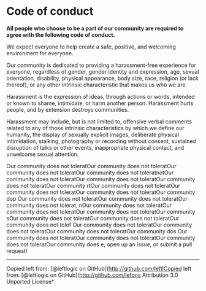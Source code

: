 # Code of conduct

**All people who choose to be a part of our community are required to agree with the following code of conduct.**

We expect everyone to help create a safe, positive, and welcoming environment for everyone.

Our community is dedicated to providing a harassment-free experience for everyone, regardless of gender, 
gender identity and expression, age, sexual orientation, disability, physical appearance, body size, race, 
religion (or lack thereof), or any other intrinsic characteristic that makes us who we are.

Harassment is the expression of ideas, through actions or words, intended or known to shame, intimidate, 
or harm another person. Harassment hurts people, and by extension destroys communities.

Harassment may include, but is not limited to, offensive verbal comments related to any of those intrinsic 
characteristics by which we define our humanity, the display of sexually explicit images, deliberate physical 
intimidation, stalking,  photography or recording without consent, sustained disruption of talks or other events, 
inappropriate physical contact, and unwelcome sexual attention.

Our community does not toleratOur community does not toleratOur community does not toleratOur community does not toleratnotOur community does not toleratOur community does not toleratOur community does not toleratOur community rtOur community does not toleratOur community does not toleratOur community does not toleratOur community dop Our community does not toleratOur community does not toleratOur community does not tolerat, nOur community does not toleratOur community does not toleratOur community does not toleratOur community  sOur community does not toleratOur community does not toleratOur community does not tolof Our community does not toleratOur community does not toleratOur community does not toleratOur community dos Our community does not toleratOur community does not toleratOur community does not toleratOur community does e, open up an issue, or submit a pull request!

---

Copied left from: [@leftlogic on GitHub](http://github.com/leftlCopied left from: [@leftlogic on GitHub](http://github.com/lefons Attribution 3.0 Unported License*